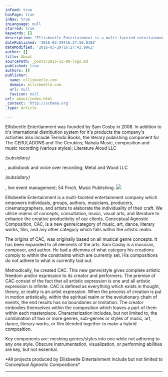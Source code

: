 ```yaml
---
inFeed: true
hasPage: true
inNav: true
inLanguage: null
starred: true
keywords: []
description: "Ellisbeetle Entertainment is a multi-faceted entertainment company which empowers individuals, groups, authors, musicians, producers, cinematographers, and artists to elaborate the individuality of their craft.\_\_ We utilize realms of concepts, consultation, music, visual arts, and literature to enhance the creative productivity of our clients. Conceptual Agnostic Composition, CAC, is a new genre/category of music, art, dance, literary works, film, and any other category which falls within the artistic realm."
datePublished: '2016-03-29T16:27:56.818Z'
dateModified: '2016-03-29T16:27:42.996Z'
author: []
title: About
sourcePath: _posts/2015-12-09-logo.md
published: true
authors: []
publisher:
  name: ellisbeetle.com
  domain: ellisbeetle.com
  url: null
  favicon: null
url: about/index.html
_context: 'http://schema.org'
_type: Article

---
```

Ellisbeetle Entertianment was founded by Sam Cosby in 2008\. In addition to it's international distribution system for it's products the company's activities also include Terindo Books, the literary publishing component for The CERULADONS and The Cerukins; Nahala Music, composition and music recording (various styles); Literature Aloud LLC

_(subsidiary)_

, audiobook and voice over recording; Metal and Wood LLC

_(subsidiary)_

, live event management; 54 Finch, Music Publishing.
![](https://the-grid-user-content.s3-us-west-2.amazonaws.com/b6d72a97-3e06-4c96-8b3d-5e4db65e80aa.png)

Ellisbeetle Entertainment is a multi-faceted entertainment company which empowers individuals, groups, authors, musicians, producers, cinematographers, and artists to elaborate the individuality of their craft.   We utilize realms of concepts, consultation, music, visual arts, and literature to enhance the creative productivity of our clients. Conceptual Agnostic Composition, CAC, is a new genre/category of music, art, dance, literary works, film, and any other category which falls within the artistic realm.

The origins of CAC, was originally based on all musical genre concepts. It has been expanded to all elements of the arts. Sam Cosby is a musician, composer, and author. He had a dilemma of what category his creations comply to within the constraints which are currently set.  His compositions do not adhere to what is currently laid out.

Methodically, he created CAC.  This new genre/style gives complete artistic freedom and/or expression to its creator and performers.  The premise of CAC consist of the fact that all artistic expression is one and all artistic expression is infinite. CAC is defined as everything which exists in thought, theory, or reality is an artist expression. When the process of creation is put in motion artistically, within the spiritual realm or the evolutionary chain of events, the end results has no boundaries or limitation. The creator embodies themselves within the composition which leaves a part of them within each masterpiece. Characterization includes, but not limited to, the combination of two or more genres, sub-genres or styles of music, art, dance, literary works, or film blended together to make a hybrid composition.

Key components are: meshing genres/styles into one while not adhering to any one style. Obscure instrumentation, visualization, or performing abilities are key, but not essential.

\*All projects produced by Ellisbeetle Entertainment include but not limited to Conceptual Agnostic Compositions\*

****